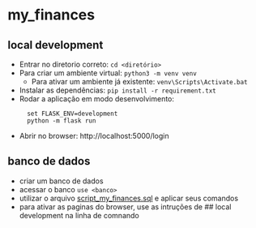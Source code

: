 # my_finances

## local development

- Entrar no diretorio correto: `cd <diretório>`
- Para criar um ambiente virtual: `python3 -m venv venv`
  - Para ativar um ambiente já existente: `venv\Scripts\Activate.bat`
- Instalar as dependências: `pip install -r requirement.txt`
- Rodar a aplicação em modo desenvolvimento:
  ```
    set FLASK_ENV=development
    python -m flask run
  ```
- Abrir no browser: http://localhost:5000/login

## banco de dados
- criar um banco de dados
- acessar o banco `use <banco>`
- utilizar o arquivo [script_my_finances.sql](script_my_finances.sql) e aplicar seus comandos
- para ativar as paginas do browser, use as intruções de ## local development na linha de comnando

